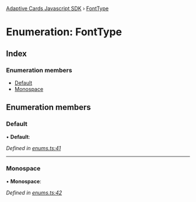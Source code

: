 [Adaptive Cards Javascript SDK](../README.md) › [FontType](fonttype.md)

# Enumeration: FontType

## Index

### Enumeration members

* [Default](fonttype.md#default)
* [Monospace](fonttype.md#monospace)

## Enumeration members

###  Default

• **Default**:

*Defined in [enums.ts:41](https://github.com/microsoft/AdaptiveCards/blob/a61c5fd56/source/nodejs/adaptivecards/src/enums.ts#L41)*

___

###  Monospace

• **Monospace**:

*Defined in [enums.ts:42](https://github.com/microsoft/AdaptiveCards/blob/a61c5fd56/source/nodejs/adaptivecards/src/enums.ts#L42)*
